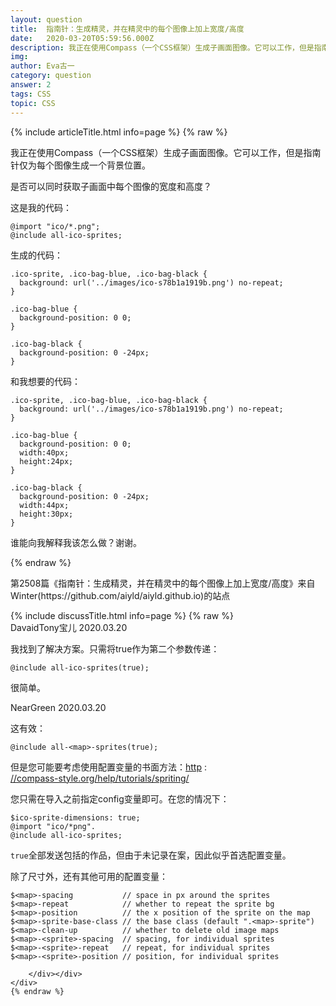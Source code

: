 ```yaml
---
layout: question
title:  指南针：生成精灵，并在精灵中的每个图像上加上宽度/高度
date:   2020-03-20T05:59:56.000Z
description: 我正在使用Compass（一个CSS框架）生成子画面图像。它可以工作，但是指南针仅为每个图像生成一个背景位置。是否可以同时获取子画面中每个图像的宽度和...
img: 
author: Eva古一
category: question
answer: 2
tags: CSS
topic: CSS
---
```

<div class="article-root">
  <div class="article">
    {% include articleTitle.html info=page %}
    {% raw %}
    <div class="article-content"><p><font style="vertical-align: inherit;"><font style="vertical-align: inherit;">我正在使用Compass（一个CSS框架）生成子画面图像。</font><font style="vertical-align: inherit;">它可以工作，但是指南针仅为每个图像生成一个背景位置。</font></font></p>

<p><font style="vertical-align: inherit;"><font style="vertical-align: inherit;">是否可以同时获取子画面中每个图像的宽度和高度？</font></font></p>

<p><font style="vertical-align: inherit;"><font style="vertical-align: inherit;">这是我的代码：</font></font></p>

<pre><code>@import "ico/*.png";<font></font>
@include all-ico-sprites;<font></font>
</code></pre>

<p><font style="vertical-align: inherit;"><font style="vertical-align: inherit;">生成的代码：</font></font></p>

<pre><code>.ico-sprite, .ico-bag-blue, .ico-bag-black {<font></font>
  background: url('../images/ico-s78b1a1919b.png') no-repeat;<font></font>
}<font></font>
<font></font>
.ico-bag-blue {<font></font>
  background-position: 0 0;<font></font>
}<font></font>
<font></font>
.ico-bag-black {<font></font>
  background-position: 0 -24px;<font></font>
}<font></font>
</code></pre>

<p><font style="vertical-align: inherit;"><font style="vertical-align: inherit;">和我想要的代码：</font></font></p>

<pre><code>.ico-sprite, .ico-bag-blue, .ico-bag-black {<font></font>
  background: url('../images/ico-s78b1a1919b.png') no-repeat;<font></font>
}<font></font>
<font></font>
.ico-bag-blue {<font></font>
  background-position: 0 0;<font></font>
  width:40px;<font></font>
  height:24px;<font></font>
}<font></font>
<font></font>
.ico-bag-black {<font></font>
  background-position: 0 -24px;<font></font>
  width:44px;<font></font>
  height:30px;<font></font>
}<font></font>
</code></pre>

<p><font style="vertical-align: inherit;"><font style="vertical-align: inherit;">谁能向我解释我该怎么做？</font><font style="vertical-align: inherit;">谢谢。</font></font></p></div>
    {% endraw %}
  </div>
  <p class="winter_mark">第2508篇《指南针：生成精灵，并在精灵中的每个图像上加上宽度/高度》来自Winter(https://github.com/aiyld/aiyld.github.io)的站点</p>
  <div class="discuss-wrapper">
    {% include discussTitle.html info=page %}
    {% raw %}
    <div class="discuss-list">
    <div class="discuss-item">
        <div class="discuss-parent">
          <div class="discuss-meta">
            <span class="discuss-user">DavaidTony宝儿</span>
            <span class="discuss-time">2020.03.20</span>
          </div>
          <div class="discuss-comment"><p><font style="vertical-align: inherit;"><font style="vertical-align: inherit;">我找到了解决方案。</font><font style="vertical-align: inherit;">只需将true作为第二个参数传递：</font></font></p>

<pre><code>@include all-ico-sprites(true);
</code></pre>

<p><font style="vertical-align: inherit;"><font style="vertical-align: inherit;">很简单。</font></font></p></div>
        </div></div><div class="discuss-item">
        <div class="discuss-parent">
          <div class="discuss-meta">
            <span class="discuss-user">NearGreen</span>
            <span class="discuss-time">2020.03.20</span>
          </div>
          <div class="discuss-comment"><p><font style="vertical-align: inherit;"><font style="vertical-align: inherit;">这有效：</font></font></p>

<pre><code>@include all-&lt;map&gt;-sprites(true);
</code></pre>

<p><font style="vertical-align: inherit;"><font style="vertical-align: inherit;">但是您可能要考虑使用配置变量的书面方法：</font><a href="http://compass-style.org/help/tutorials/spriting/"><font style="vertical-align: inherit;">http</font></a><font style="vertical-align: inherit;"> : </font></font><br>
<a href="http://compass-style.org/help/tutorials/spriting/"><font style="vertical-align: inherit;"><font style="vertical-align: inherit;">//compass-style.org/help/tutorials/spriting/</font></font></a></p>

<p><font style="vertical-align: inherit;"><font style="vertical-align: inherit;">您只需在导入之前指定config变量即可。</font><font style="vertical-align: inherit;">在您的情况下：</font></font></p>

<pre><code>$ico-sprite-dimensions: true;<font></font>
@import "ico/*png".<font></font>
@include all-ico-sprites;<font></font>
</code></pre>

<p><font style="vertical-align: inherit;"></font><code>true</code><font style="vertical-align: inherit;"><font style="vertical-align: inherit;">全部</font><font style="vertical-align: inherit;">发送</font><font style="vertical-align: inherit;">包括的作品，但由于未记录在案，因此似乎首选配置变量。</font></font></p>

<p><font style="vertical-align: inherit;"><font style="vertical-align: inherit;">除了尺寸外，还有其他可用的配置变量：</font></font></p>

<pre><code>$&lt;map&gt;-spacing           // space in px around the sprites<font></font>
$&lt;map&gt;-repeat            // whether to repeat the sprite bg<font></font>
$&lt;map&gt;-position          // the x position of the sprite on the map<font></font>
$&lt;map&gt;-sprite-base-class // the base class (default ".&lt;map&gt;-sprite")<font></font>
$&lt;map&gt;-clean-up          // whether to delete old image maps<font></font>
$&lt;map&gt;-&lt;sprite&gt;-spacing  // spacing, for individual sprites<font></font>
$&lt;map&gt;-&lt;sprite&gt;-repeat   // repeat, for individual sprites<font></font>
$&lt;map&gt;-&lt;sprite&gt;-position // position, for individual sprites<font></font>
</code></pre></div>
        </div></div>
    </div>
    {% endraw %}
  </div>
<div>
